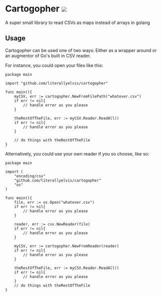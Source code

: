 # Cartogopher ![](https://travis-ci.org/LiterallyElvis/cartogopher.svg)
A super small library to read CSVs as maps instead of arrays in golang

## Usage
Cartogopher can be used one of two ways: Either as a wrapper around or an augmentor of Go's built in CSV reader.

For instance, you could open your files like this:

    package main

    import "github.com/literallyelvis/cartogopher"

    func main(){
        myCSV, err := cartogopher.NewFromFilePath("whatever.csv")
        if err != nil{
            // handle error as you please
        }

        theRestOfTheFile, err := myCSV.Reader.ReadAll()
        if err != nil{
            // handle error as you please
        }

        // do things with theRestOfTheFile
    }

Alternatively, you could use your own reader if you so choose, like so:

    package main

    import (
        "encoding/csv"
        "github.com/literallyelvis/cartogopher"
        "os"
    )

    func main(){
        file, err := os.Open("whatever.csv")
        if err != nil{
            // handle error as you please
        }

        reader, err := csv.NewReader(file)
        if err != nil{
            // handle error as you please
        }

        myCSV, err := cartogopher.NewFromReader(reader)
        if err != nil{
            // handle error as you please
        }

        theRestOfTheFile, err := myCSV.Reader.ReadAll()
        if err != nil{
            // handle error as you please
        }
        // do things with theRestOfTheFile
    }
